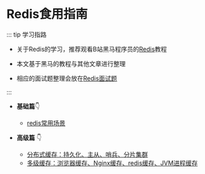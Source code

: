 # Redis食用指南

::: tip 学习指路

- 关于Redis的学习，推荐观看B站黑马程序员的[Redis](#https://www.bilibili.com/video/BV1cr4y1671t/?spm_id_from=333.337.search-card.all.click)教程

- 本文基于黑马的教程与其他文章进行整理

- 相应的面试题整理会放在[Redis面试题](/interview/redis.md)

:::




- **基础篇**:point_down:
    - [redis常用场景](/advance/redis/use/use.md)
    
- **高级篇** :point_down:
    - [分布式缓存：持久化、主从、哨兵、分片集群](/advance/redis/senior/distributed_cache.md)
    - [多级缓存：浏览器缓存、Nginx缓存、redis缓存、JVM进程缓存](/advance/redis/cache.md)
